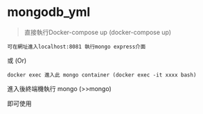 # mongodb_yml



>直接執行Docker-compose up (docker-compose up)
```
可在網址進入localhost:8081 執行mongo express介面
```
或 (Or)
```
docker exec 進入此 mongo container (docker exec -it xxxx bash)
```
進入後終端機執行 mongo (>>mongo)

即可使用



